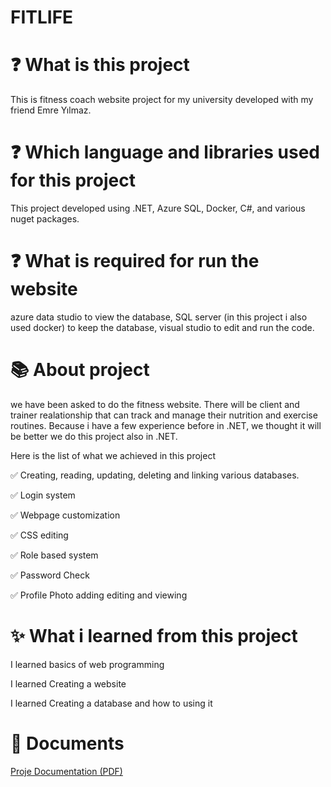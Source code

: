  # FITLIFE

 # :question: What is this project
 This is fitness coach website project for my university developed with my friend Emre Yılmaz.

 # :question: Which language and libraries used for this project
 This project developed using .NET, Azure SQL, Docker, C#, and various nuget packages.

 # :question: What is required for run the website
 azure data studio to view the database, SQL server (in this project i also used docker) to keep the database, visual studio to edit and run the code.

 # :books: About project
  we have been asked to do the fitness website. There will be client and trainer realationship that can track and manage their nutrition and exercise routines. Because i have a few experience before in .NET, we thought it will be better we do this project also in .NET.

  Here is the list of what we achieved in this project

  :white_check_mark: Creating, reading, updating, deleting and linking various databases.

  :white_check_mark: Login system

  :white_check_mark: Webpage customization

  :white_check_mark: CSS editing

  :white_check_mark: Role based system

  :white_check_mark: Password Check

  :white_check_mark: Profile Photo adding editing and viewing

 # :sparkles: What i learned from this project
  
  I learned basics of web programming 

  I learned Creating a website

  I learned Creating a database and how to using it

# :paperclip: Documents

[Proje Documentation (PDF)](https://github.com/SellTrack/Fitlife/blob/main/AlphaSales/media/yazlab2.pdf)
